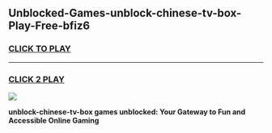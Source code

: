 
## Unblocked-Games-unblock-chinese-tv-box-Play-Free-bfiz6
<h3>
<a href="https://premium76.site?title=unblock-chinese-tv-box&ref=23A">CLICK TO PLAY</a></h3>
<hr>

<h3>
<a href="https://premium76.site?title=unblock-chinese-tv-box&ref=23A">CLICK 2 PLAY</a>
  
</h3>

<a href="https://premium76.site?title=unblock-chinese-tv-box&ref=23A"><img src="https://clearcache.store/games.png"></a>


**unblock-chinese-tv-box games unblocked: Your Gateway to Fun and Accessible Online Gaming**
